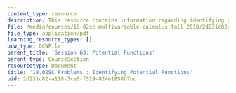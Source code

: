 ```yaml
---
content_type: resource
description: This resource contains information regarding identifying potential functions.
file: /media/courses/18-02sc-multivariable-calculus-fall-2010/2d231c82a1183ce0f529824e1858b7bc_MIT18_02SC_pb_63_quest.pdf
file_type: application/pdf
learning_resource_types: []
ocw_type: OCWFile
parent_title: 'Session 63: Potential Functions'
parent_type: CourseSection
resourcetype: Document
title: '18.02SC Problems : Identifying Potential Functions'
uid: 2d231c82-a118-3ce0-f529-824e1858b7bc
---
```

